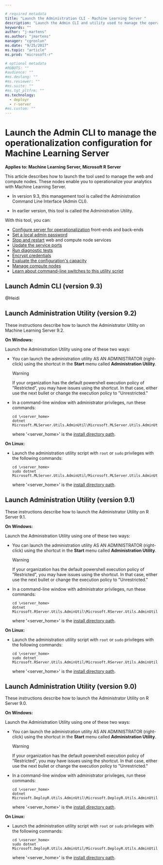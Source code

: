 ```yaml
---

# required metadata
title: "Launch the Administration CLI - Machine Learning Server "
description: "Launch the Admin CLI and utility used to manage the operationalization configuration for Machine Learning Server"
keywords: ""
author: "j-martens"
ms.author: "jmartens"
manager: "cgronlun"
ms.date: "9/25/2017"
ms.topic: "article"
ms.prod: "microsoft-r"

# optional metadata
#ROBOTS: ""
#audience: ""
#ms.devlang: ""
#ms.reviewer: ""
#ms.suite: ""
#ms.tgt_pltfrm: ""
ms.technology: 
  - deployr
  - r-server
#ms.custom: ""
---
```


# Launch the Admin CLI to manage the operationalization configuration for Machine Learning Server

**Applies to:  Machine Learning Server, Microsoft R Server**

This article describes how to launch the tool used to manage the web and compute nodes. These nodes enable you to operationalize your analytics with Machine Learning Server.

+ In version 9.3, this management tool is called the Administration Command Line Interface (Admin CLI).

+ In earlier version, this tool is called the Administration Utility.

With this tool, you can:
+ [Configure server for operationalization](configure-start-for-administrators.md#configure-server-for-operationalization) front-ends and back-ends     
+ [Set a local admin password](#admin-password)     
+ [Stop and restart](#startstop) web and compute node services     
+ [Update the service ports](#ports)     
+ [Run diagnostic tests](configure-run-diagnostics.md)     
+ [Encrypt credentials](#encrypt)     
+ [Evaluate the configuration's capacity](configure-evaluate-capacity.md)     
+ [Manage compute nodes](#uris)     
+ [Learn about command-line switches to this utility script](#switch)     


<a name="93">

## Launch Admin CLI (version 9.3)

@Heidi

## Launch Administration Utility (version 9.2)

These instructions describe how to launch the Administrator Utility on Machine Learning Server 9.2.

**On Windows:**

Launch the Administration Utility using one of these two ways:
+ You can launch the administration utility AS AN ADMINISTRATOR (right-click) using the shortcut in the **Start** menu called **Administration Utility**.

  >[!Warning]
  >If your organization has the default powershell execution policy of "Restricted", you may have issues using the shortcut. In that case, either use the next bullet or change the execution policy to "Unrestricted." 

+ In a command-line window with administrator privileges, run these commands:
  ```
  cd \<server_home>
  dotnet Microsoft.MLServer.Utils.AdminUtil\Microsoft.MLServer.Utils.AdminUtil.dll
  ```
  where '\<server_home>' is the [install directory path](../operationalize/configure-find-admin-configuration-file.md).  

**On Linux:**

+ Launch the administration utility script with `root` or `sudo` privileges with the following commands:
  ```
  cd \<server_home>
  sudo dotnet Microsoft.MLServer.Utils.AdminUtil/Microsoft.MLServer.Utils.AdminUtil.dll
  ``` 
  where '\<server_home>' is the [install directory path](../operationalize/configure-find-admin-configuration-file.md).


## Launch Administration Utility (version 9.1)

These instructions describe how to launch the Administrator Utility on R Server 9.1.

**On Windows:**

Launch the Administration Utility using one of these two ways:
+ You can launch the administration utility AS AN ADMINISTRATOR (right-click) using the shortcut in the **Start** menu called **Administration Utility**.

  >[!Warning]
  >If your organization has the default powershell execution policy of "Restricted", you may have issues using the shortcut. In that case, either use the next bullet or change the execution policy to "Unrestricted." 

+ In a command-line window with administrator privileges, run these commands:
  ```
  cd \<server_home>
  dotnet Microsoft.RServer.Utils.AdminUtil\Microsoft.RServer.Utils.AdminUtil.dll
  ```
  where '\<server_home>' is the [install directory path](../operationalize/configure-find-admin-configuration-file.md).  

**On Linux:**

+ Launch the administration utility script with `root` or `sudo` privileges with the following commands:
  ```
  cd \<server_home>
  sudo dotnet Microsoft.RServer.Utils.AdminUtil/Microsoft.RServer.Utils.AdminUtil.dll
  ``` 
  where '\<server_home>' is the [install directory path](../operationalize/configure-find-admin-configuration-file.md).

## Launch Administration Utility (version 9.0)

These instructions describe how to launch the Administrator Utility on R Server 9.0.

**On Windows:**

Launch the Administration Utility using one of these two ways:
+ You can launch the administration utility AS AN ADMINISTRATOR (right-click) using the shortcut in the **Start** menu called **Administration Utility**.

  >[!Warning]
  >If your organization has the default powershell execution policy of "Restricted", you may have issues using the shortcut. In that case, either use the next bullet or change the execution policy to "Unrestricted." 

+ In a command-line window with administrator privileges, run these commands:
  ```
  cd \<server_home>
  dotnet Microsoft.DeployR.Utils.AdminUtil\Microsoft.DeployR.Utils.AdminUtil.dll
  ```
  where '\<server_home>' is the [install directory path](../operationalize/configure-find-admin-configuration-file.md).  

**On Linux:**

+ Launch the administration utility script with `root` or `sudo` privileges with the following commands:
  ```
  cd \<server_home>
  sudo dotnet Microsoft.DeployR.Utils.AdminUtil/Microsoft.DeployR.Utils.AdminUtil.dll
  ``` 
  where '\<server_home>' is the [install directory path](../operationalize/configure-find-admin-configuration-file.md).
